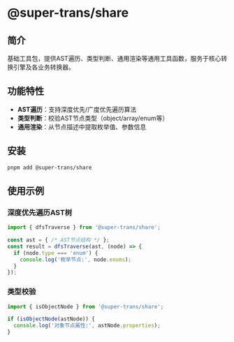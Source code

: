 # @super-trans/share

## 简介
基础工具包，提供AST遍历、类型判断、通用渲染等通用工具函数，服务于核心转换引擎及各业务转换器。

## 功能特性
- **AST遍历**：支持深度优先/广度优先遍历算法
- **类型判断**：校验AST节点类型（object/array/enum等）
- **通用渲染**：从节点描述中提取枚举值、参数信息

## 安装
```bash
pnpm add @super-trans/share
```

## 使用示例
### 深度优先遍历AST树
```typescript
import { dfsTraverse } from '@super-trans/share';

const ast = { /* AST节点结构 */ };
const result = dfsTraverse(ast, (node) => {
  if (node.type === 'enum') {
    console.log('枚举节点:', node.enums);
  }
});
```

### 类型校验
```typescript
import { isObjectNode } from '@super-trans/share';

if (isObjectNode(astNode)) {
  console.log('对象节点属性:', astNode.properties);
}
```